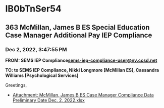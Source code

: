 # IB0bTnSer54
## 363 McMillan, James B ES Special Education Case Manager Additional Pay IEP Compliance
### Dec 2, 2022, 3:47:55 PM
**FROM: SEMS IEP Compliance<sems-iep-compliance-user@nv.ccsd.net>**

**TO: to SEMS IEP Compliance, Nikki Longmore [McMillan ES], Cassandra Williams [Psychological Services]**


Greetings, 

 





* [Attachment: McMillan, James B ES Case Manager Compliance Data Preliminary Date Dec. 2, 2022.xlsx](IB0bTnSer54-attachment-1.xlsx)
